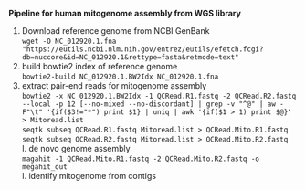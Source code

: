 **Pipeline for human mitogenome assembly from WGS library**
1. Download reference genome from NCBI GenBank  
```wget -O NC_012920.1.fna "https://eutils.ncbi.nlm.nih.gov/entrez/eutils/efetch.fcgi?db=nuccore&id=NC_012920.1&rettype=fasta&retmode=text"```  
1. build bowtie2 index of reference genome  
```bowtie2-build NC_012920.1.BW2Idx NC_012920.1.fna```
1. extract pair-end reads for mitogenome assembly   
```bowtie2 -x NC_012920.1.BW2Idx -1 QCRead.R1.fastq -2 QCRead.R2.fastq --local -p 12 [--no-mixed --no-discordant] | grep -v "^@" | aw -F"\t" '{if($3!="*") print $1} | uniq | awk '{if($1 > 1) print $@}' > Mitoread.list```  
```seqtk subseq QCRead.R1.fastq Mitoread.list > QCRead.Mito.R1.fastq```  
```seqtk subseq QCRead.R2.fastq Mitoread.list > QCRead.Mito.R2.fastq```  
l. de novo genome assembly  
```magahit -1 QCRead.Mito.R1.fastq -2 QCRead.Mito.R2.fastq -o megahit_out```  
l. identify mitogenome from contigs  

  
  
